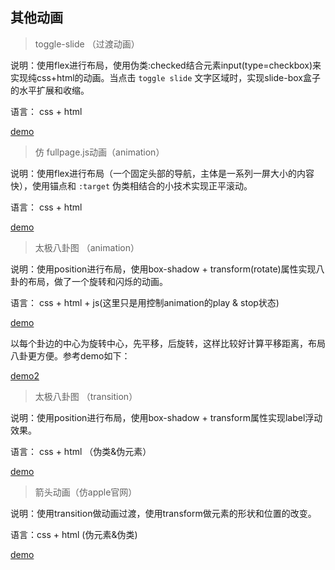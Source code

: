 ## 其他动画

> toggle-slide （过渡动画）

说明：使用flex进行布局，使用伪类:checked结合元素input(type=checkbox)来实现纯css+html的动画。当点击 `toggle slide` 文字区域时，实现slide-box盒子的水平扩展和收缩。

语言： css + html

[demo](https://github.com/lvzhenbang/css3-animate/blob/master/demo/toggle-slide.html)

> 仿 fullpage.js动画（animation）

说明：使用flex进行布局（一个固定头部的导航，主体是一系列一屏大小的内容快），使用锚点和 `:target` 伪类相结合的小技术实现正平滚动。

语言： css + html

[demo](https://codepen.io/lvzhenbang/pen/qMgNXq)

> 太极八卦图 （animation）

说明：使用position进行布局，使用box-shadow + transform(rotate)属性实现八卦的布局，做了一个旋转和闪烁的动画。

语言： css + html + js(这里只是用控制animation的play & stop状态)

[demo](https://codepen.io/lvzhenbang/pen/ZMZGBJ)

以每个卦边的中心为旋转中心，先平移，后旋转，这样比较好计算平移距离，布局八卦更方便。参考demo如下：

[demo2](https://codepen.io/lvzhenbang/pen/ZMZGBJ)

> 太极八卦图 （transition）

说明：使用position进行布局，使用box-shadow + transform属性实现label浮动效果。

语言： css + html （伪类&伪元素）

[demo](https://codepen.io/lvzhenbang/pen/yRowVE)

> 箭头动画（仿apple官网）

说明：使用transition做动画过渡，使用transform做元素的形状和位置的改变。

语言：css + html (伪元素&伪类)

[demo](https://github.com/lvzhenbang/css3-animate/blob/master/demo/ohter/arrow.html)
